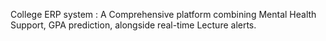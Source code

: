 College ERP system : A Comprehensive platform combining Mental Health Support, GPA prediction, alongside real-time Lecture alerts.
